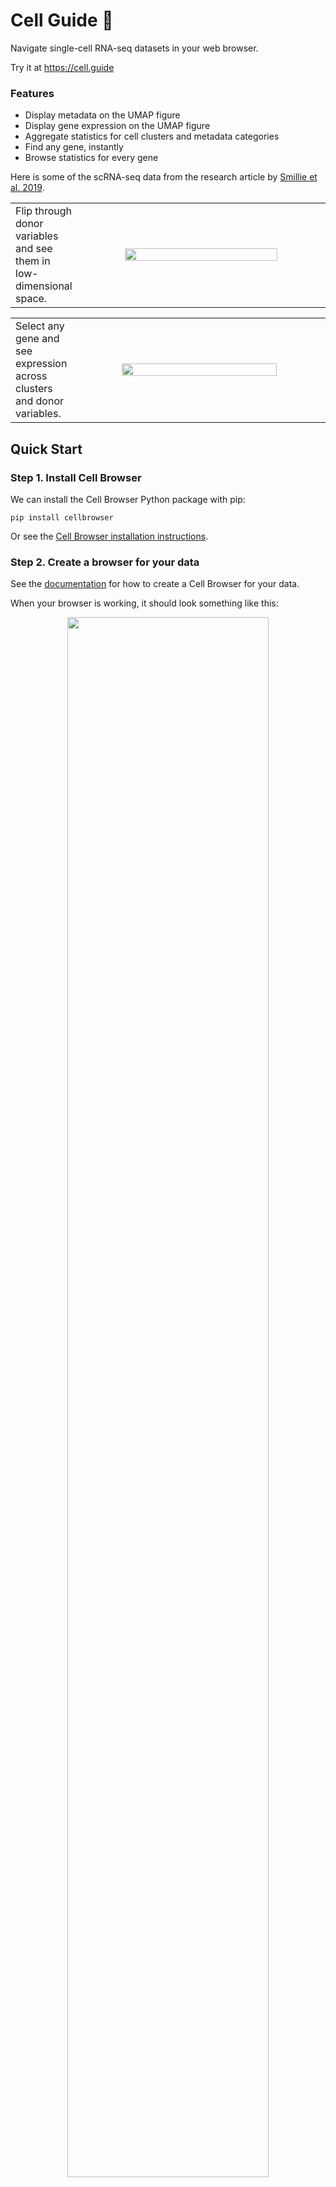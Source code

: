 # Cell Guide 🧭 

Navigate single-cell RNA-seq datasets in your web browser.

Try it at https://cell.guide


### Features

- Display metadata on the UMAP figure
- Display gene expression on the UMAP figure
- Aggregate statistics for cell clusters and metadata categories
- Find any gene, instantly
- Browse statistics for every gene

Here is some of the scRNA-seq data from the research article by [Smillie et al. 2019][3].

[2]: https://singlecell.broadinstitute.org/single_cell/study/SCP259/intra-and-inter-cellular-rewiring-of-the-human-colon-during-ulcerative-colitis
[3]: https://doi.org/10.1016/j.cell.2019.06.029

<table>
  <tr>
    <td width="20%">Flip through donor variables and see them in low-dimensional space.</td>
    <td>
      <p align="center">
        <img src="https://i.imgur.com/tcYRggc.gif" width="80%" align="center" />
      </p>
    </td>
  </tr>
</table>
<table>
  <tr>
  <td width="20%">Select any gene and see expression across clusters and donor variables.</td>
  <td>
    <p align="center">
      <img src="https://i.imgur.com/4Ovpb5Z.gif" width="80%" align="center" />
    </p>
  </td>
  </tr>
</table>


## Quick Start

### Step 1. Install Cell Browser

We can install the Cell Browser Python package with pip:

```
pip install cellbrowser
```

Or see the [Cell Browser installation instructions](https://cellbrowser.readthedocs.io/installation.html).

### Step 2. Create a browser for your data

See the [documentation][1] for how to create a Cell Browser for your data.

When your browser is working, it should look something like this:

<p align="center">
<img src="https://i.imgur.com/RkM4V34.png" width="80%" align="center" />
</p>

### Step 3. Copy Cell Guide files

```
TODO
```

Make sure to refresh your web browser with <kbd>⌘</kbd>+<kbd>Shift</kbd>+<kbd>R</kbd> (or <kbd>Ctrl</kbd>+<kbd>Shift</kbd>+<kbd>R</kbd> on Windows).

[1]: https://cellbrowser.readthedocs.io/basic_usage.html


## Dependencies

The current version of Cell Guide depends on [Cell Browser] by [Maximilian
Haeussler].

[Cell Browser]: https://github.com/maximilianh/cellBrowser
[Maximilian Haeussler]: https://github.com/maximilianh

Built with:

- [Bootstrap](https://getbootstrap.com)
- [CSS loaders](https://projects.lukehaas.me/css-loaders/)
- [d3-legend](https://github.com/susielu/d3-legend)
- [D3.js](https://d3js.org)
- [FastBitSet](https://github.com/lemire/FastBitSet.js/)
- [hcluster.js](https://github.com/cmpolis/hcluster.js/)
- [jQuery](https://jquery.com)
- [JSURL2](https://www.npmjs.com/package/@yaska-eu/jsurl2)
- [pako](https://github.com/nodeca/pako)
- [palette.js](https://github.com/google/palette.js/tree/master)
- [papaparse](https://www.papaparse.com/)
- [tablesort](https://github.com/tristen/tablesort)


Let me know what you think! [@slowkow](https://twitter.com/slowkow)

